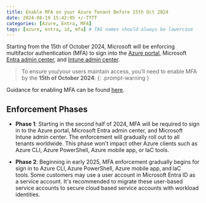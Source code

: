 ```yaml
---
title: Enable MFA on your Azure Tenant Before 15th Oct 2024
date: 2024-08-19 15:42:05 +/-TTTT
categories: [Azure, Entra, MFA]
tags: [azure, entra, id, mfa] # TAG names should always be lowercase
---
```


Starting from the 15th of October 2024, Microsoft will be enforcing multifactor authentication (MFA) to sign into the <a href="https://portal.azure.com/" target="_blank">Azure portal</a>, Microsoft <a href="https://entra.microsoft.com/" target="_blank">Entra admin center</a>, and <a href="https://intune.microsoft.com/" target="_blank">Intune admin center</a>.

> To ensure you/your users maintain access, you’ll need to enable MFA by the **15th of October 2024**.
{: .prompt-warning }

Guidance for enabling MFA can be found <a href="https://learn.microsoft.com/en-gb/entra/identity/authentication/concept-mandatory-multifactor-authentication" target="_blank">here</a>.

## Enforcement Phases

- **Phase 1**: Starting in the second half of 2024, MFA will be required to sign in to the Azure portal, Microsoft Entra admin center, and Microsoft Intune admin center. The enforcement will gradually roll out to all tenants worldwide. This phase won't impact other Azure clients such as Azure CLI, Azure PowerShell, Azure mobile app, or IaC tools. 

- **Phase 2**: Beginning in early 2025, MFA enforcement gradually begins for sign in to Azure CLI, Azure PowerShell, Azure mobile app, and IaC tools. Some customers may use a user account in Microsoft Entra ID as a service account. It's recommended to migrate these user-based service accounts to secure cloud based service accounts with workload identities.